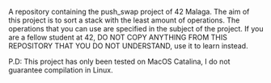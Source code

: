 A repository containing the push_swap project of 42 Malaga. The aim of this project is to sort a stack with the least amount of operations. The operations that you can use are specified in the subject of the project. If you are a fellow student at 42, DO NOT COPY ANYTHING FROM THIS REPOSITORY THAT YOU DO NOT UNDERSTAND, use it to learn instead.

P.D: This project has only been tested on MacOS Catalina, I do not guarantee compilation in Linux.
